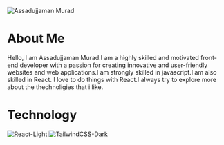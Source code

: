 
![Assadujjaman Murad](https://github.com/assadujjaman112/assadujjaman112/assets/138320254/25af2636-3c65-4b4e-a058-82698c42d342)

# About Me

Hello, I am Assadujjaman Murad.I am a highly skilled and motivated front-end developer with a passion for creating innovative and user-friendly websites and web applications.I am strongly skilled in javascript.I am also skilled in React. I love to do things with React.I always try to explore more about the thechnoligies that i like.


# Technology

![React-Light](https://github.com/assadujjaman112/assadujjaman112/assets/138320254/574fa989-900e-43f7-83f1-991f2c6de003)
![TailwindCSS-Dark](https://github.com/assadujjaman112/assadujjaman112/assets/138320254/8c34f5ad-f2ca-4875-bb4f-a9fc96b764ad)
